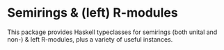 # Semirings & (left) R-modules

This package provides Haskell typeclasses for semirings (both unital and non-) & left R-modules, plus a variety of useful instances.

